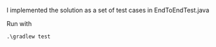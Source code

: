 I implemented the solution as a set of test cases in EndToEndTest.java

Run with

    .\gradlew test
